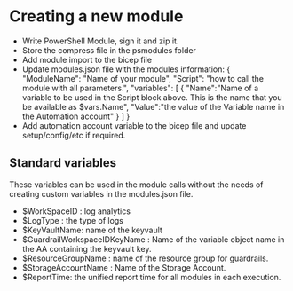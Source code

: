 # Creating a new module

- Write PowerShell Module, sign it and zip it.
- Store the compress file in the psmodules folder
- Add module import to the bicep file
- Update modules.json file with the modules information:
{
   "ModuleName": "Name of your module",
   "Script": "how to call the module with all parameters.",
   "variables":
   [
     {
       "Name":"Name of a variable to be used in the Script block above. This is the name that you be available as $vars.Name",
       "Value":"the value of the Variable name in the Automation account"
     }
   ]
}
- Add automation account variable to the bicep file and update setup/config/etc if required.

## Standard variables

These variables can be used in the module calls without the needs of creating custom variables in the modules.json file.

- $WorkSpaceID : log analytics
- $LogType : the type of logs
- $KeyVaultName: name of the keyvault
- $GuardrailWorkspaceIDKeyName : Name of the variable object name in the AA containing the keyvault key.
- $ResourceGroupName : name of the resource group for guardrails.
- $StorageAccountName : Name of the Storage Account.
- $ReportTime: the unified report time for all modules in each execution.
